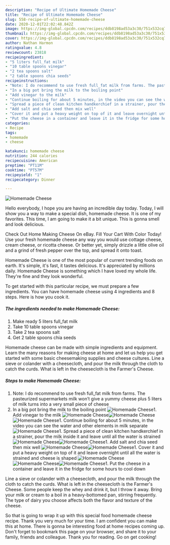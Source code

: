 ```yaml
---
description: "Recipe of Ultimate Homemade Cheese"
title: "Recipe of Ultimate Homemade Cheese"
slug: 558-recipe-of-ultimate-homemade-cheese
date: 2020-12-01T22:02:48.842Z
image: https://img-global.cpcdn.com/recipes/ddb8198ad53a3c30/751x532cq70/homemade-cheese-recipe-main-photo.jpg
thumbnail: https://img-global.cpcdn.com/recipes/ddb8198ad53a3c30/751x532cq70/homemade-cheese-recipe-main-photo.jpg
cover: https://img-global.cpcdn.com/recipes/ddb8198ad53a3c30/751x532cq70/homemade-cheese-recipe-main-photo.jpg
author: Nathan Harmon
ratingvalue: 4.8
reviewcount: 23818
recipeingredient:
- "5 liters full_fat milk"
- "10 table spoons vinegar"
- "2 tea spoons salt"
- "2 table spoons chia seeds"
recipeinstructions:
- "Note: I do recommend to use fresh full_fat milk from farms. The pasteurized supermarkets milk won’t give a yummy cheese plus 5 liters of milk turns into a very small piece of cheese"
- "In a big pot bring the milk to the boiling point"
- "Add vinegar to the milk"
- "Continue boiling for about 5 minutes, in the video you can see the water and other elements in milk separate"
- "Spread a piece of clean kitchen handkerchief in a strainer, pour the milk inside it and leave until all the water is strained"
- "Add salt and chia seed then mix well"
- "Cover it and put a heavy weight on top of it and leave overnight until all the water is strained and cheese is shaped"
- "Put the cheese in a container and leave it in the fridge for some hours to cool down"
categories:
- Recipe
tags:
- homemade
- cheese

katakunci: homemade cheese 
nutrition: 244 calories
recipecuisine: American
preptime: "PT11M"
cooktime: "PT57M"
recipeyield: "1"
recipecategory: Dinner

---
```



![Homemade Cheese](https://img-global.cpcdn.com/recipes/ddb8198ad53a3c30/751x532cq70/homemade-cheese-recipe-main-photo.jpg)

Hello everybody, I hope you are having an incredible day today. Today, I will show you a way to make a special dish, homemade cheese. It is one of my favorites. This time, I am going to make it a bit unique. This is gonna smell and look delicious.

Check Out Home Making Cheese On eBay. Fill Your Cart With Color Today! Use your fresh homemade cheese any way you would use cottage cheese, cream cheese, or ricotta cheese. Or better yet, simply drizzle a little olive oil and a grind of fresh pepper over the top, and spread it onto toast.

Homemade Cheese is one of the most popular of current trending foods on earth. It's simple, it's fast, it tastes delicious. It's appreciated by millions daily. Homemade Cheese is something which I have loved my whole life. They're fine and they look wonderful.


To get started with this particular recipe, we must prepare a few ingredients. You can have homemade cheese using 4 ingredients and 8 steps. Here is how you cook it.

<!--inarticleads1-->

##### The ingredients needed to make Homemade Cheese:

1. Make ready 5 liters full_fat milk
1. Take 10 table spoons vinegar
1. Take 2 tea spoons salt
1. Get 2 table spoons chia seeds


Homemade cheese can be made with simple ingredients and equipment. Learn the many reasons for making cheese at home and let us help you get started with some basic cheesemaking supplies and cheese cultures. Line a sieve or colander with a cheesecloth, and pour the milk through the cloth to catch the curds. What is left in the cheesecloth is the Farmer&#39;s Cheese. 

<!--inarticleads2-->

##### Steps to make Homemade Cheese:

1. Note: I do recommend to use fresh full_fat milk from farms. The pasteurized supermarkets milk won’t give a yummy cheese plus 5 liters of milk turns into a very small piece of cheese
1. In a big pot bring the milk to the boiling point
<img src="//assets-global.cpcdn.com/assets/icons/button_play-2c75c40dde080a61004c1f40b05d8f140eaff45d7e9e6481dc71c63d2e7c4909.png" alt="Homemade Cheese">1. Add vinegar to the milk
<img src="//assets-global.cpcdn.com/assets/icons/button_play-2c75c40dde080a61004c1f40b05d8f140eaff45d7e9e6481dc71c63d2e7c4909.png" alt="Homemade Cheese"><img src="//assets-global.cpcdn.com/assets/icons/button_play-2c75c40dde080a61004c1f40b05d8f140eaff45d7e9e6481dc71c63d2e7c4909.png" alt="Homemade Cheese"><img src="//assets-global.cpcdn.com/assets/icons/button_play-2c75c40dde080a61004c1f40b05d8f140eaff45d7e9e6481dc71c63d2e7c4909.png" alt="Homemade Cheese">1. Continue boiling for about 5 minutes, in the video you can see the water and other elements in milk separate
<img src="//assets-global.cpcdn.com/assets/icons/button_play-2c75c40dde080a61004c1f40b05d8f140eaff45d7e9e6481dc71c63d2e7c4909.png" alt="Homemade Cheese">1. Spread a piece of clean kitchen handkerchief in a strainer, pour the milk inside it and leave until all the water is strained
<img src="//assets-global.cpcdn.com/assets/icons/button_play-2c75c40dde080a61004c1f40b05d8f140eaff45d7e9e6481dc71c63d2e7c4909.png" alt="Homemade Cheese"><img src="//assets-global.cpcdn.com/assets/icons/button_play-2c75c40dde080a61004c1f40b05d8f140eaff45d7e9e6481dc71c63d2e7c4909.png" alt="Homemade Cheese">1. Add salt and chia seed then mix well
<img src="//assets-global.cpcdn.com/assets/icons/button_play-2c75c40dde080a61004c1f40b05d8f140eaff45d7e9e6481dc71c63d2e7c4909.png" alt="Homemade Cheese"><img src="//assets-global.cpcdn.com/assets/icons/button_play-2c75c40dde080a61004c1f40b05d8f140eaff45d7e9e6481dc71c63d2e7c4909.png" alt="Homemade Cheese">1. Cover it and put a heavy weight on top of it and leave overnight until all the water is strained and cheese is shaped
<img src="//assets-global.cpcdn.com/assets/icons/button_play-2c75c40dde080a61004c1f40b05d8f140eaff45d7e9e6481dc71c63d2e7c4909.png" alt="Homemade Cheese"><img src="//assets-global.cpcdn.com/assets/icons/button_play-2c75c40dde080a61004c1f40b05d8f140eaff45d7e9e6481dc71c63d2e7c4909.png" alt="Homemade Cheese"><img src="//assets-global.cpcdn.com/assets/icons/button_play-2c75c40dde080a61004c1f40b05d8f140eaff45d7e9e6481dc71c63d2e7c4909.png" alt="Homemade Cheese">1. Put the cheese in a container and leave it in the fridge for some hours to cool down


Line a sieve or colander with a cheesecloth, and pour the milk through the cloth to catch the curds. What is left in the cheesecloth is the Farmer&#39;s Cheese. Some people keep the whey and drink it, but I throw it away. Bring your milk or cream to a boil in a heavy-bottomed pan, stirring frequently. The type of dairy you choose affects both the flavor and texture of the cheese. 

So that is going to wrap it up with this special food homemade cheese recipe. Thank you very much for your time. I am confident you can make this at home. There is gonna be interesting food at home recipes coming up. Don't forget to bookmark this page on your browser, and share it to your family, friends and colleague. Thank you for reading. Go on get cooking!
